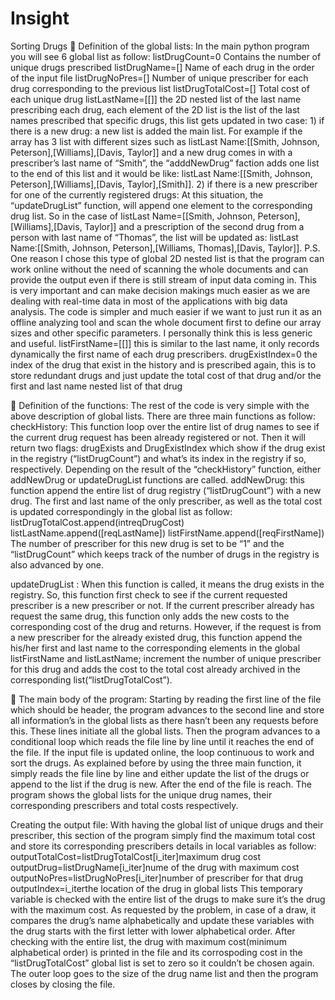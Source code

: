 # Insight
Sorting Drugs

Definition of the global lists:
In the main python program you will see 6 global list as follow:
listDrugCount=0    Contains the number of unique drugs prescribed 
listDrugName=[]    Name of each drug in the order of the input file
listDrugNoPres=[]  Number of unique prescriber for each drug corresponding to the previous list
listDrugTotalCost=[]  Total cost of each unique drug
listLastName=[[]]  the 2D nested list of the last name prescribing each drug, each element of the 2D list is the list of the last names prescribed that specific drugs, this list gets updated in two case: 1) if there is a new drug: a new list is added the main list. For example if the array has 3 list with different sizes such as listLast Name:[[Smith, Johnson, Peterson],[Williams],[Davis, Taylor]] and a new drug comes in with a prescriber’s last name of “Smith”, the “adddNewDrug” faction adds one list to the end of this list and it would be like: listLast Name:[[Smith, Johnson, Peterson],[Williams],[Davis, Taylor],[Smith]]. 2) if there is a new prescriber for one of the currently registered drugs: At this situation, the “updateDrugList” function, will append one element to the corresponding drug list. So in the case of listLast Name=[[Smith, Johnson, Peterson],[Williams],[Davis, Taylor]] and a prescription of the second drug from a person with last name of “Thomas”, the list will be updated as: listLast Name:[[Smith, Johnson, Peterson],[Williams, Thomas],[Davis, Taylor]].
P.S.
One reason I chose this type of global 2D nested list is that the program can work online without the need of scanning the whole documents and can provide the output even if there is still stream of input data coming in. This is very important and can make decision makings much easier as we are dealing with real-time data in most of the applications with big data analysis. The code is simpler and much easier if we want to just run it as an offline analyzing tool and scan the whole document first to define our array sizes and other specific parameters. I personally think this is less generic and useful. 
listFirstName=[[]]  this is similar to the last name, it only records dynamically the first name of each drug prescribers. 
drugExistIndex=0 the index of the drug that exist in the history and is prescribed again, this is to store redundant drugs and just update the total cost of that drug and/or the first and last name nested list of that drug











Definition of the functions:
The rest of the code is very simple with the above description of global lists. There are three main functions as follow:
checkHistory: This function loop over the entire list of drug names to see if the current drug request has been already registered or not. Then it will return two flags: drugExists and DrugExistIndex which show if the drug exist in the registry (“listDrugCount”) and what’s its index in the registry if so, respectively. 
Depending on the result of the “checkHistory” function, either addNewDrug or updateDrugList functions are called. 
addNewDrug: this function append the entire list of drug registry (“listDrugCount”) with a new drug. The first and last name of the only prescriber, as well as the total cost is updated correspondingly in the global list as follow: 
	listDrugTotalCost.append(intreqDrugCost)
	listLastName.append([reqLastName])
	listFirstName.append([reqFirstName])
The number of prescriber for this new drug is set to be “1” and the “listDrugCount” which keeps track of the number of drugs in the registry is also advanced by one. 

updateDrugList : When this function is called, it means the drug exists in the registry. So, this function first check to see if the current requested prescriber is a new prescriber or not. If the current prescriber already has request the same drug, this function only adds the new costs to the corresponding cost of the drug and returns. However, if the request is from a new prescriber for the already existed drug, this function append the his/her first and last name to the corresponding elements in the global listFirstName and listLastName; increment the number of unique prescriber for this drug and adds the cost to the total cost already archived in the corresponding list(“listDrugTotalCost”).





The main body of the program:
Starting by reading the first line of the file which should be header, the program advances to the second line and store all information’s in the global lists as there hasn’t been any requests before this. These lines initiate all the global lists. Then the program advances to a conditional loop which reads the file line by line until it reaches the end of the file. If the input file is updated online, the loop continuous to work and sort the drugs. As explained before by using the three main function, it simply reads the file line by line and either update the list of the drugs or append to the list if the drug is new. After the end of the file is reach. The program shows the global lists for the unique drug names, their corresponding prescribers and total costs respectively. 

Creating the output file:
With having the global list of unique drugs and their prescriber, this section of the program simply find the maximum total cost and store its corresponding prescribers details in local variables as follow:
outputTotalCost=listDrugTotalCost[i_iter]maximum drug cost
outputDrug=listDrugName[i_iter]nume of the drug with maximum cost
	outputNoPres=listDrugNoPres[i_iter]number of prescriber for that drug
	outputIndex=i_iterthe location of the drug in global lists
 This temporary variable is checked with the entire list of the drugs to make sure it’s the drug with the maximum cost. As requested by the problem, in case of a draw, it compares the drug’s name alphabetically and update these variables with the drug starts with the first letter with lower alphabetical order. 
After checking with the entire list, the drug with maximum cost(minimum alphabetical order) is printed in the file and its corrospoding cost in the “listDrugTotalCost” global list is set to zero so it couldn’t be chosen again. The outer loop goes to the size of the drug name list and then the program closes by closing the file.
